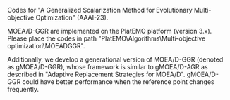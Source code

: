 Codes for "A Generalized Scalarization Method for Evolutionary Multi-objective Optimization" (AAAI-23).

MOEA/D-GGR are implemented on the PlatEMO platform (version 3.x). Please place the codes in path "PlatEMO\Algorithms\Multi-objective optimization\MOEADGGR".

Additionally, we develop a generational version of MOEA/D-GGR (denoted as gMOEA/D-GGR), whose framework is similar to gMOEA/D-AGR as described in "Adaptive Replacement Strategies for MOEA/D". gMOEA/D-GGR could have better performance when the reference point changes frequently.
